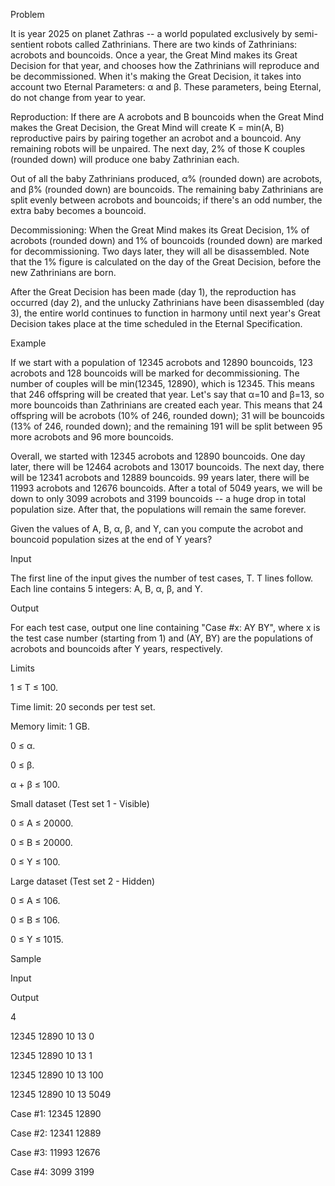 Problem

It is year 2025 on planet Zathras -- a world populated exclusively by semi-sentient robots called Zathrinians. There are two kinds of Zathrinians: acrobots and bouncoids. Once a year, the Great Mind makes its Great Decision for that year, and chooses how the Zathrinians will reproduce and be decommissioned. When it's making the Great Decision, it takes into account two Eternal Parameters: α and β. These parameters, being Eternal, do not change from year to year.

Reproduction: If there are A acrobots and B bouncoids when the Great Mind makes the Great Decision, the Great Mind will create K = min(A, B) reproductive pairs by pairing together an acrobot and a bouncoid. Any remaining robots will be unpaired. The next day, 2% of those K couples (rounded down) will produce one baby Zathrinian each.

Out of all the baby Zathrinians produced, α% (rounded down) are acrobots, and β% (rounded down) are bouncoids. The remaining baby Zathrinians are split evenly between acrobots and bouncoids; if there's an odd number, the extra baby becomes a bouncoid.

Decommissioning: When the Great Mind makes its Great Decision, 1% of acrobots (rounded down) and 1% of bouncoids (rounded down) are marked for decommissioning. Two days later, they will all be disassembled. Note that the 1% figure is calculated on the day of the Great Decision, before the new Zathrinians are born.

After the Great Decision has been made (day 1), the reproduction has occurred (day 2), and the unlucky Zathrinians have been disassembled (day 3), the entire world continues to function in harmony until next year's Great Decision takes place at the time scheduled in the Eternal Specification.

Example

If we start with a population of 12345 acrobots and 12890 bouncoids, 123 acrobots and 128 bouncoids will be marked for decommissioning. The number of couples will be min(12345, 12890), which is 12345. This means that 246 offspring will be created that year. Let's say that α=10 and β=13, so more bouncoids than Zathrinians are created each year. This means that 24 offspring will be acrobots (10% of 246, rounded down); 31 will be bouncoids (13% of 246, rounded down); and the remaining 191 will be split between 95 more acrobots and 96 more bouncoids.

Overall, we started with 12345 acrobots and 12890 bouncoids. One day later, there will be 12464 acrobots and 13017 bouncoids. The next day, there will be 12341 acrobots and 12889 bouncoids. 99 years later, there will be 11993 acrobots and 12676 bouncoids. After a total of 5049 years, we will be down to only 3099 acrobots and 3199 bouncoids -- a huge drop in total population size. After that, the populations will remain the same forever.

Given the values of A, B, α, β, and Y, can you compute the acrobot and bouncoid population sizes at the end of Y years?

Input

The first line of the input gives the number of test cases, T. T lines follow. Each line contains 5 integers: A, B, α, β, and Y.

Output

For each test case, output one line containing "Case #x: AY BY", where x is the test case number (starting from 1) and (AY, BY) are the populations of acrobots and bouncoids after Y years, respectively.

Limits

1 ≤ T ≤ 100.

Time limit: 20 seconds per test set.

Memory limit: 1 GB.

0 ≤ α.

0 ≤ β.

α + β ≤ 100.

Small dataset (Test set 1 - Visible)

0 ≤ A ≤ 20000.

0 ≤ B ≤ 20000.

0 ≤ Y ≤ 100.

Large dataset (Test set 2 - Hidden)

0 ≤ A ≤ 106.

0 ≤ B ≤ 106.

0 ≤ Y ≤ 1015.

Sample

Input
 	
Output
 
4

12345 12890 10 13 0

12345 12890 10 13 1

12345 12890 10 13 100

12345 12890 10 13 5049

  
Case #1: 12345 12890

Case #2: 12341 12889

Case #3: 11993 12676

Case #4: 3099 3199
